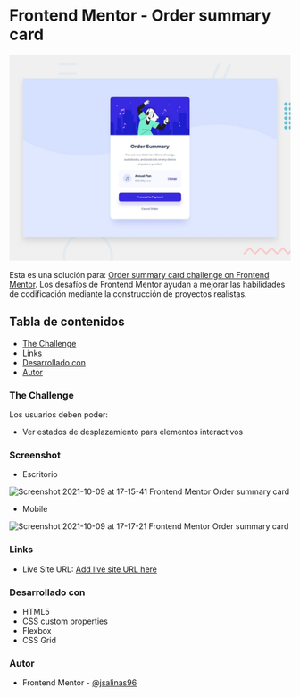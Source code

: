 # Frontend Mentor - Order summary card

![Design preview for the Order summary card coding challenge](./design/desktop-preview.jpg)

Esta es una solución para: [Order summary card challenge on Frontend Mentor](https://www.frontendmentor.io/challenges/order-summary-component-QlPmajDUj). Los desafíos de Frontend Mentor ayudan a mejorar las habilidades de codificación mediante la construcción de proyectos realistas.


## Tabla de contenidos
- [The Challenge](#the-challenge)
- [Links](#links)
- [Desarrollado con](#desarrollado-con)
- [Autor](#autor)


### The Challenge
Los usuarios deben poder:
- Ver estados de desplazamiento para elementos interactivos


### Screenshot
- Escritorio

![Screenshot 2021-10-09 at 17-15-41 Frontend Mentor Order summary card](https://user-images.githubusercontent.com/54508726/136672791-c43cc42a-94f6-4b38-acbd-42eea7b2bdc4.png)

- Mobile

![Screenshot 2021-10-09 at 17-17-21 Frontend Mentor Order summary card](https://user-images.githubusercontent.com/54508726/136672801-689d9f75-82bf-4034-b744-a86b7a83ce77.png)


### Links
- Live Site URL: [Add live site URL here](https://order-summary-component-main-umber.vercel.app/)


### Desarrollado con
- HTML5
- CSS custom properties
- Flexbox
- CSS Grid


### Autor
- Frontend Mentor - [@jsalinas96](https://www.frontendmentor.io/profile/jsalinas96)


